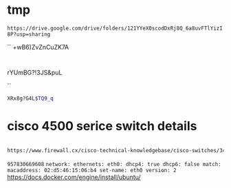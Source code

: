 # tmp


``
https://drive.google.com/drive/folders/121YYeX0scodDxRj8Q_6a8uvFTlYizI8P?usp=sharing
``



``
+wB6)ZvZnCuZK7A

`` 
``

rYUmBG?!3JS&puL

`` 
```sh
XRx8g?G4L$TQ9_q
```

# cisco 4500 serice switch details
```sh

https://www.firewall.cx/cisco-technical-knowledgebase/cisco-switches/340-cisco-switches-catalyst-4507r-e.html
```

``
957830669608
``
``
network:
    ethernets:
        eth0:
            dhcp4: true
            dhcp6: false
            match:
                macaddress: 02:d5:46:15:06:b4
            set-name: eth0
    version: 2
``
https://docs.docker.com/engine/install/ubuntu/
